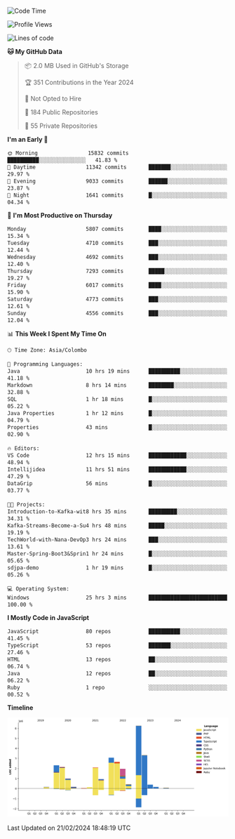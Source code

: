 
<!--START_SECTION:waka-->
![Code Time](http://img.shields.io/badge/Code%20Time-1%2C521%20hrs%2042%20mins-blue)

![Profile Views](http://img.shields.io/badge/Profile%20Views-5-blue)

![Lines of code](https://img.shields.io/badge/From%20Hello%20World%20I%27ve%20Written-27.1%20million%20lines%20of%20code-blue)

**🐱 My GitHub Data** 

> 📦 2.0 MB Used in GitHub's Storage 
 > 
> 🏆 351 Contributions in the Year 2024
 > 
> 🚫 Not Opted to Hire
 > 
> 📜 184 Public Repositories 
 > 
> 🔑 55 Private Repositories 
 > 
**I'm an Early 🐤** 

```text
🌞 Morning                15832 commits       ██████████░░░░░░░░░░░░░░░   41.83 % 
🌆 Daytime                11342 commits       ███████░░░░░░░░░░░░░░░░░░   29.97 % 
🌃 Evening                9033 commits        ██████░░░░░░░░░░░░░░░░░░░   23.87 % 
🌙 Night                  1641 commits        █░░░░░░░░░░░░░░░░░░░░░░░░   04.34 % 
```
📅 **I'm Most Productive on Thursday** 

```text
Monday                   5807 commits        ████░░░░░░░░░░░░░░░░░░░░░   15.34 % 
Tuesday                  4710 commits        ███░░░░░░░░░░░░░░░░░░░░░░   12.44 % 
Wednesday                4692 commits        ███░░░░░░░░░░░░░░░░░░░░░░   12.40 % 
Thursday                 7293 commits        █████░░░░░░░░░░░░░░░░░░░░   19.27 % 
Friday                   6017 commits        ████░░░░░░░░░░░░░░░░░░░░░   15.90 % 
Saturday                 4773 commits        ███░░░░░░░░░░░░░░░░░░░░░░   12.61 % 
Sunday                   4556 commits        ███░░░░░░░░░░░░░░░░░░░░░░   12.04 % 
```


📊 **This Week I Spent My Time On** 

```text
🕑︎ Time Zone: Asia/Colombo

💬 Programming Languages: 
Java                     10 hrs 19 mins      ██████████░░░░░░░░░░░░░░░   41.18 % 
Markdown                 8 hrs 14 mins       ████████░░░░░░░░░░░░░░░░░   32.88 % 
SQL                      1 hr 18 mins        █░░░░░░░░░░░░░░░░░░░░░░░░   05.22 % 
Java Properties          1 hr 12 mins        █░░░░░░░░░░░░░░░░░░░░░░░░   04.79 % 
Properties               43 mins             █░░░░░░░░░░░░░░░░░░░░░░░░   02.90 % 

🔥 Editors: 
VS Code                  12 hrs 15 mins      ████████████░░░░░░░░░░░░░   48.94 % 
Intellijidea             11 hrs 51 mins      ████████████░░░░░░░░░░░░░   47.29 % 
DataGrip                 56 mins             █░░░░░░░░░░░░░░░░░░░░░░░░   03.77 % 

🐱‍💻 Projects: 
Introduction-to-Kafka-wit8 hrs 35 mins       █████████░░░░░░░░░░░░░░░░   34.31 % 
Kafka-Streams-Become-a-Su4 hrs 48 mins       █████░░░░░░░░░░░░░░░░░░░░   19.19 % 
TechWorld-with-Nana-DevOp3 hrs 24 mins       ███░░░░░░░░░░░░░░░░░░░░░░   13.61 % 
Master-Spring-Boot3&Sprin1 hr 24 mins        █░░░░░░░░░░░░░░░░░░░░░░░░   05.65 % 
sdjpa-demo               1 hr 19 mins        █░░░░░░░░░░░░░░░░░░░░░░░░   05.26 % 

💻 Operating System: 
Windows                  25 hrs 3 mins       █████████████████████████   100.00 % 
```

**I Mostly Code in JavaScript** 

```text
JavaScript               80 repos            ██████████░░░░░░░░░░░░░░░   41.45 % 
TypeScript               53 repos            ███████░░░░░░░░░░░░░░░░░░   27.46 % 
HTML                     13 repos            ██░░░░░░░░░░░░░░░░░░░░░░░   06.74 % 
Java                     12 repos            ██░░░░░░░░░░░░░░░░░░░░░░░   06.22 % 
Ruby                     1 repo              ░░░░░░░░░░░░░░░░░░░░░░░░░   00.52 % 
```



**Timeline**

![Lines of Code chart](https://raw.githubusercontent.com/ccweerasinghe1994/ccweerasinghe1994/master/assets/bar_graph.png)


 Last Updated on 21/02/2024 18:48:19 UTC
<!--END_SECTION:waka-->
